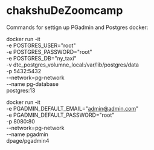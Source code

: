# chakshuDeZoomcamp


Commands for settign up PGadmin and Postgres docker:

docker run -it \
-e POSTGRES_USER="root" \
-e POSTGRES_PASSWORD="root" \
-e POSTGRES_DB="ny_taxi" \
-v dtc_postgres_volumne_local:/var/lib/postgres/data \
-p 5432:5432 \
--network=pg-network \
--name pg-database \
postgres:13


docker run -it \
-e PGADMIN_DEFAULT_EMAIL="admin@admin.com" \
-e PGADMIN_DEFAULT_PASSWORD="root" \
-p 8080:80 \
--network=pg-network \
--name pgadmin \
dpage/pgadmin4